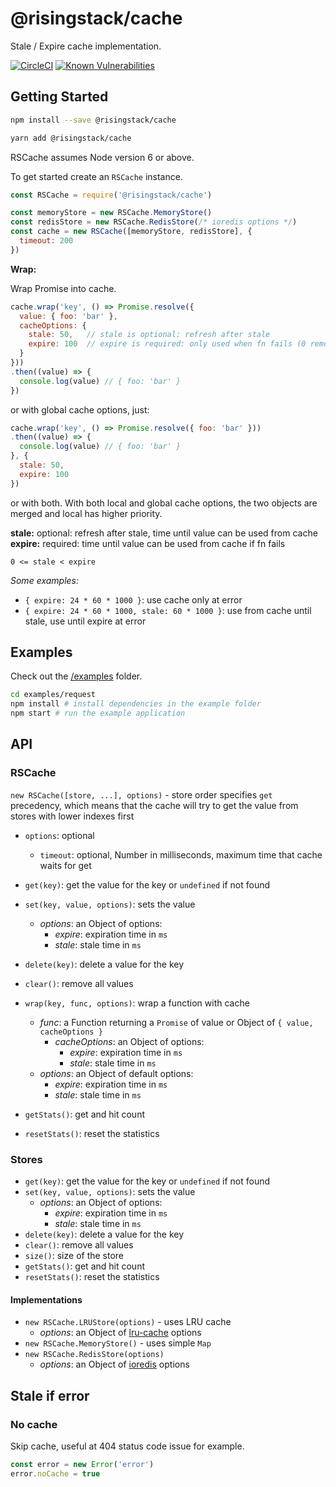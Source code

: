 # @risingstack/cache

Stale / Expire cache implementation.

[![CircleCI](https://circleci.com/gh/RisingStack/cache.svg?style=svg)](https://circleci.com/gh/RisingStack/cache)
[![Known Vulnerabilities](https://snyk.io/test/npm/@risingstack/cache/badge.svg)](https://snyk.io/test/npm/@risingstack/cache)

## Getting Started

```sh
npm install --save @risingstack/cache
```

```sh
yarn add @risingstack/cache
```

RSCache assumes Node version 6 or above.

To get started create an `RSCache` instance.

```js
const RSCache = require('@risingstack/cache')

const memoryStore = new RSCache.MemoryStore()
const redisStore = new RSCache.RedisStore(/* ioredis options */)
const cache = new RSCache([memoryStore, redisStore], {
  timeout: 200
})
```

**Wrap:**

Wrap Promise into cache.

```js
cache.wrap('key', () => Promise.resolve({
  value: { foo: 'bar' },
  cacheOptions: {
    stale: 50,   // stale is optional: refresh after stale
    expire: 100  // expire is required: only used when fn fails (0 removed from cache, undefined skips cache)
  }
}))
.then((value) => {
  console.log(value) // { foo: 'bar' }
})
```

or with global cache options, just:

```js
cache.wrap('key', () => Promise.resolve({ foo: 'bar' }))
.then((value) => {
  console.log(value) // { foo: 'bar' }
}, {
  stale: 50,
  expire: 100
})
```

or with both. With both local and global cache options, the two objects are merged and local has higher priority.

**stale:** optional: refresh after stale, time until value can be used from cache
**expire:** required: time until value can be used from cache if fn fails

`0 <= stale < expire`

*Some examples:*

- `{ expire: 24 * 60 * 1000 }`: use cache only at error
- `{ expire: 24 * 60 * 1000, stale: 60 * 1000 }`: use from cache until stale, use until expire at error

## Examples

Check out the [/examples](https://github.com/RisingStack/cache/tree/master/examples) folder.

```sh
cd examples/request
npm install # install dependencies in the example folder
npm start # run the example application
```

## API

### RSCache

`new RSCache([store, ...], options)` - store order specifies `get` precedency, which means that the cache will try to get the value from stores with lower indexes first

- `options`: optional
  - `timeout`: optional, Number in milliseconds, maximum time that cache waits for get

- `get(key)`: get the value for the key or `undefined` if not found
- `set(key, value, options)`: sets the value
  - *options*: an Object of options:
    - *expire*: expiration time in `ms`
    - *stale*: stale time in `ms`
- `delete(key)`: delete a value for the key
- `clear()`: remove all values
- `wrap(key, func, options)`: wrap a function with cache
  - *func*: a Function returning a `Promise` of value or Object of `{ value, cacheOptions }`
    - *cacheOptions*: an Object of options:
      - *expire*: expiration time in `ms`
      - *stale*: stale time in `ms`
  - *options*: an Object of default options:
    - *expire*: expiration time in `ms`
    - *stale*: stale time in `ms`
- `getStats()`: get and hit count
- `resetStats()`: reset the statistics

### Stores

- `get(key)`: get the value for the key or `undefined` if not found
- `set(key, value, options)`: sets the value
  - *options*: an Object of options:
    - *expire*: expiration time in `ms`
    - *stale*: stale time in `ms`
- `delete(key)`: delete a value for the key
- `clear()`: remove all values
- `size()`: size of the store
- `getStats()`: get and hit count
- `resetStats()`: reset the statistics

#### Implementations

- `new RSCache.LRUStore(options)` - uses LRU cache
  - *options*: an Object of [lru-cache](https://www.npmjs.com/package/lru-cache) options
- `new RSCache.MemoryStore()` - uses simple `Map`
- `new RSCache.RedisStore(options)`
  - *options*: an Object of [ioredis](https://www.npmjs.com/package/ioredis) options

## Stale if error

### No cache

Skip cache, useful at 404 status code issue for example.

```js
const error = new Error('error')
error.noCache = true
```

